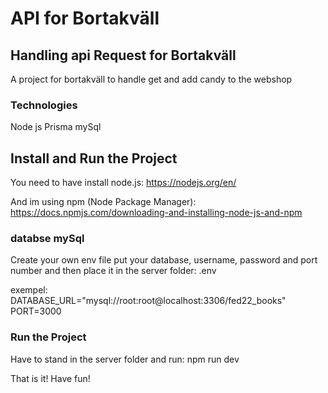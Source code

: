 # API for Bortakväll
## Handling api Request for Bortakväll

A project for bortakväll to handle get and add candy to the webshop 

### Technologies
Node js
Prisma
mySql

## Install and Run the Project
You need to have install node.js:
https://nodejs.org/en/

And im using npm (Node Package Manager):
https://docs.npmjs.com/downloading-and-installing-node-js-and-npm

### databse mySql
Create your own env file put your database, username, password and port number and then 
place it in the server folder:
.env 

exempel: DATABASE_URL="mysql://root:root@localhost:3306/fed22_books"
PORT=3000


### Run the Project
Have to stand in the server folder and run:
npm run dev



That is it! 
Have fun!
